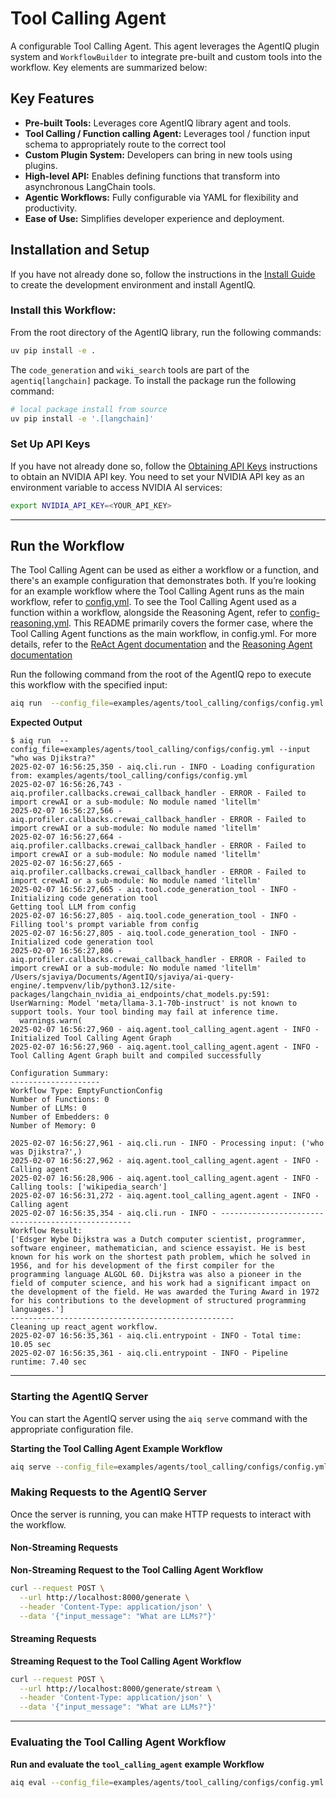 <!--
SPDX-FileCopyrightText: Copyright (c) 2025, NVIDIA CORPORATION & AFFILIATES. All rights reserved.
SPDX-License-Identifier: Apache-2.0

Licensed under the Apache License, Version 2.0 (the "License");
you may not use this file except in compliance with the License.
You may obtain a copy of the License at

http://www.apache.org/licenses/LICENSE-2.0

Unless required by applicable law or agreed to in writing, software
distributed under the License is distributed on an "AS IS" BASIS,
WITHOUT WARRANTIES OR CONDITIONS OF ANY KIND, either express or implied.
See the License for the specific language governing permissions and
limitations under the License.
-->

<!--
  SPDX-FileCopyrightText: Copyright (c) 2024-2025 NVIDIA CORPORATION & AFFILIATES. All rights reserved.
  SPDX-License-Identifier: Apache-2.0
-->

# Tool Calling Agent

A configurable Tool Calling Agent. This agent leverages the AgentIQ plugin system and `WorkflowBuilder` to integrate pre-built and custom tools into the workflow. Key elements are summarized below:

## Key Features

- **Pre-built Tools:** Leverages core AgentIQ library agent and tools.
- **Tool Calling / Function calling Agent:** Leverages tool / function input schema to appropriately route to the correct tool
- **Custom Plugin System:** Developers can bring in new tools using plugins.
- **High-level API:** Enables defining functions that transform into asynchronous LangChain tools.
- **Agentic Workflows:** Fully configurable via YAML for flexibility and productivity.
- **Ease of Use:** Simplifies developer experience and deployment.

## Installation and Setup

If you have not already done so, follow the instructions in the [Install Guide](../../../docs/source/intro/install.md) to create the development environment and install AgentIQ.

### Install this Workflow:

From the root directory of the AgentIQ library, run the following commands:

```bash
uv pip install -e .
```

The `code_generation` and `wiki_search` tools are part of the `agentiq[langchain]` package.  To install the package run the following command:
```bash
# local package install from source
uv pip install -e '.[langchain]'
```


### Set Up API Keys
If you have not already done so, follow the [Obtaining API Keys](../../../docs/source/intro/get-started.md#obtaining-api-keys) instructions to obtain an NVIDIA API key. You need to set your NVIDIA API key as an environment variable to access NVIDIA AI services:

```bash
export NVIDIA_API_KEY=<YOUR_API_KEY>
```
---

## Run the Workflow

The Tool Calling Agent can be used as either a workflow or a function, and there's an example configuration that demonstrates both.
If you’re looking for an example workflow where the Tool Calling Agent runs as the main workflow, refer to [config.yml](configs/config.yml).
To see the Tool Calling Agent used as a function within a workflow, alongside the Reasoning Agent, refer to [config-reasoning.yml](configs/config-reasoning.yml).
This README primarily covers the former case, where the Tool Calling Agent functions as the main workflow, in config.yml.
For more details, refer to the [ReAct Agent documentation](../../../docs/source/components/tool-calling-agent.md) and the [Reasoning Agent documentation](../../../docs/source/components/react-agent.md)

Run the following command from the root of the AgentIQ repo to execute this workflow with the specified input:

```bash
aiq run  --config_file=examples/agents/tool_calling/configs/config.yml --input "who was Djikstra?"
```

**Expected Output**

```console
$ aiq run  --config_file=examples/agents/tool_calling/configs/config.yml --input "who was Djikstra?"
2025-02-07 16:56:25,350 - aiq.cli.run - INFO - Loading configuration from: examples/agents/tool_calling/configs/config.yml
2025-02-07 16:56:26,743 - aiq.profiler.callbacks.crewai_callback_handler - ERROR - Failed to import crewAI or a sub-module: No module named 'litellm'
2025-02-07 16:56:27,566 - aiq.profiler.callbacks.crewai_callback_handler - ERROR - Failed to import crewAI or a sub-module: No module named 'litellm'
2025-02-07 16:56:27,664 - aiq.profiler.callbacks.crewai_callback_handler - ERROR - Failed to import crewAI or a sub-module: No module named 'litellm'
2025-02-07 16:56:27,665 - aiq.profiler.callbacks.crewai_callback_handler - ERROR - Failed to import crewAI or a sub-module: No module named 'litellm'
2025-02-07 16:56:27,665 - aiq.tool.code_generation_tool - INFO - Initializing code generation tool
Getting tool LLM from config
2025-02-07 16:56:27,805 - aiq.tool.code_generation_tool - INFO - Filling tool's prompt variable from config
2025-02-07 16:56:27,805 - aiq.tool.code_generation_tool - INFO - Initialized code generation tool
2025-02-07 16:56:27,806 - aiq.profiler.callbacks.crewai_callback_handler - ERROR - Failed to import crewAI or a sub-module: No module named 'litellm'
/Users/sjaviya/Documents/AgentIQ/sjaviya/ai-query-engine/.tempvenv/lib/python3.12/site-packages/langchain_nvidia_ai_endpoints/chat_models.py:591: UserWarning: Model 'meta/llama-3.1-70b-instruct' is not known to support tools. Your tool binding may fail at inference time.
  warnings.warn(
2025-02-07 16:56:27,960 - aiq.agent.tool_calling_agent.agent - INFO - Initialized Tool Calling Agent Graph
2025-02-07 16:56:27,960 - aiq.agent.tool_calling_agent.agent - INFO - Tool Calling Agent Graph built and compiled successfully

Configuration Summary:
--------------------
Workflow Type: EmptyFunctionConfig
Number of Functions: 0
Number of LLMs: 0
Number of Embedders: 0
Number of Memory: 0

2025-02-07 16:56:27,961 - aiq.cli.run - INFO - Processing input: ('who was Djikstra?',)
2025-02-07 16:56:27,962 - aiq.agent.tool_calling_agent.agent - INFO - Calling agent
2025-02-07 16:56:28,906 - aiq.agent.tool_calling_agent.agent - INFO - Calling tools: ['wikipedia_search']
2025-02-07 16:56:31,272 - aiq.agent.tool_calling_agent.agent - INFO - Calling agent
2025-02-07 16:56:35,354 - aiq.cli.run - INFO - --------------------------------------------------
Workflow Result:
['Edsger Wybe Dijkstra was a Dutch computer scientist, programmer, software engineer, mathematician, and science essayist. He is best known for his work on the shortest path problem, which he solved in 1956, and for his development of the first compiler for the programming language ALGOL 60. Dijkstra was also a pioneer in the field of computer science, and his work had a significant impact on the development of the field. He was awarded the Turing Award in 1972 for his contributions to the development of structured programming languages.']
--------------------------------------------------
Cleaning up react_agent workflow.
2025-02-07 16:56:35,361 - aiq.cli.entrypoint - INFO - Total time: 10.05 sec
2025-02-07 16:56:35,361 - aiq.cli.entrypoint - INFO - Pipeline runtime: 7.40 sec
```
---

### Starting the AgentIQ Server

You can start the AgentIQ server using the `aiq serve` command with the appropriate configuration file.

**Starting the Tool Calling Agent Example Workflow**

```bash
aiq serve --config_file=examples/agents/tool_calling/configs/config.yml
```

### Making Requests to the AgentIQ Server

Once the server is running, you can make HTTP requests to interact with the workflow.

#### Non-Streaming Requests

**Non-Streaming Request to the Tool Calling Agent Workflow**

```bash
curl --request POST \
  --url http://localhost:8000/generate \
  --header 'Content-Type: application/json' \
  --data '{"input_message": "What are LLMs?"}'
```

#### Streaming Requests

**Streaming Request to the Tool Calling Agent Workflow**

```bash
curl --request POST \
  --url http://localhost:8000/generate/stream \
  --header 'Content-Type: application/json' \
  --data '{"input_message": "What are LLMs?"}'
```
---
### Evaluating the Tool Calling Agent Workflow
**Run and evaluate the `tool_calling_agent` example Workflow**

```bash
aiq eval --config_file=examples/agents/tool_calling/configs/config.yml
```
